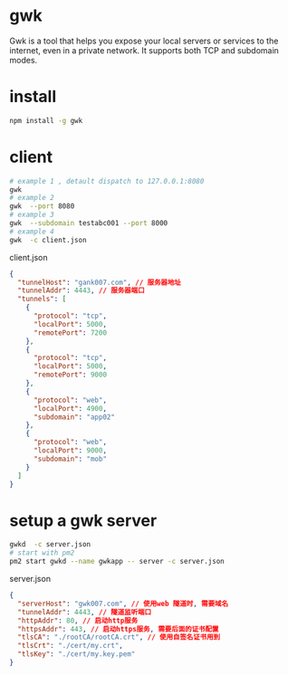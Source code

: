 # gwk

Gwk is a tool that helps you expose your local servers or services to the
internet, even in a private network. It supports both TCP and subdomain modes.


# install

```bash
npm install -g gwk
```

# client

```bash
# example 1 , detault dispatch to 127.0.0.1:8080
gwk
# example 2
gwk  --port 8080
# example 3
gwk  --subdomain testabc001 --port 8000
# example 4
gwk  -c client.json
```

client.json

```json
{
  "tunnelHost": "gank007.com", // 服务器地址
  "tunnelAddr": 4443, // 服务器端口
  "tunnels": [
    {
      "protocol": "tcp",
      "localPort": 5000,
      "remotePort": 7200
    },
    {
      "protocol": "tcp",
      "localPort": 5000,
      "remotePort": 9000
    },
    {
      "protocol": "web",
      "localPort": 4900,
      "subdomain": "app02"
    },
    {
      "protocol": "web",
      "localPort": 9000,
      "subdomain": "mob"
    }
  ]
}
```


# setup a gwk server

```bash
gwkd  -c server.json
# start with pm2
pm2 start gwkd --name gwkapp -- server -c server.json
```

server.json

```json
{
  "serverHost": "gwk007.com", // 使用web 隧道时, 需要域名
  "tunnelAddr": 4443, // 隧道监听端口
  "httpAddr": 80, // 启动http服务
  "httpsAddr": 443, // 启动https服务, 需要后面的证书配置
  "tlsCA": "./rootCA/rootCA.crt", // 使用自签名证书用到
  "tlsCrt": "./cert/my.crt",
  "tlsKey": "./cert/my.key.pem"
}
```

